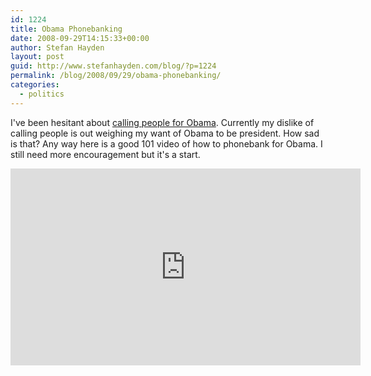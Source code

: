 ```yaml
---
id: 1224
title: Obama Phonebanking
date: 2008-09-29T14:15:33+00:00
author: Stefan Hayden
layout: post
guid: http://www.stefanhayden.com/blog/?p=1224
permalink: /blog/2008/09/29/obama-phonebanking/
categories:
  - politics
---
```

I've been hesitant about <a href="http://www.youtube.com/watch?v=-F1hYHnFnUk">calling people for Obama</a>. Currently my dislike of calling people is out weighing my want of Obama to be president. How sad is that? Any way here is a good 101 video of how to phonebank for Obama. I still need more encouragement but it's a start.

<iframe width="560" height="315" src="http://www.youtube.com/v/-F1hYHnFnUk&hl=en&fs=1" title="YouTube video player" frameborder="0" allow="accelerometer; autoplay; clipboard-write; encrypted-media; gyroscope; picture-in-picture" allowfullscreen></iframe>
